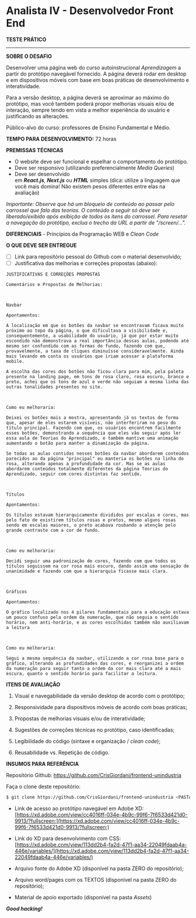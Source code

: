 # Analista IV - Desenvolvedor Front End

**TESTE PRÁTICO**

 ****

**SOBRE O DESAFIO**

Desenvolver uma página web do curso autoinstrucional *Aprendizagem* a partir do protótipo navegável fornecido. A página deverá rodar em desktop e em dispositivos móveis com base em boas práticas de desenvolvimento e interatividade.

Para a versão desktop, a página deverá se aproximar ao máximo do protótipo, mas você também poderá propor melhorias visuais e/ou de interação, sempre tendo em vista a melhor experiência do usuário e justificando as alterações.

Público-alvo do curso: professores de Ensino Fundamental e Médio.

**TEMPO PARA DESENVOLVIMENTO:** 72 horas

**PREMISSAS TÉCNICAS**

- O website deve ser funcional e espelhar o comportamento do protótipo.
- Deve ser responsivo (utilizando preferencialmente *Media Queries*)
- Deve ser desenvolvido em ***React.js**, **Next.js*** ou ***HTML*** simples (dica: utilize a linguagem que você mais domina! Não existem pesos diferentes entre elas na avaliação)

*Importante: Observe que há um bloqueio de conteúdo ao passar pelo carrossel que fala das teorias. O conteúdo a seguir só deve ser liberado/exibido após exibição de todos os itens do carrossel. Para resetar a navegação do protótipo, exclua o trecho da URL a partir de "/screen/...".*

**DIFERENCIAIS** - Princípios da Programação WEB e *Clean Code*

**O QUE DEVE SER ENTREGUE**

- [ ]  Link para repositório pessoal do Github com o material desenvolvido;
- [ ]  Justificativa das melhorias e correções propostas (abaixo):

```
JUSTIFICATIVAS E CORREÇÕES PROPOSTAS

Comentários e Propostas de Melhorias:  



Navbar 

Apontamentos: 

A localização em que os botões da navbar se encontravam ficava muito próximo ao topo da página, o que dificultava a visibilidade e, consequentemente, a usabilidade do usuário, já que por estar muito escondido não demonstrava a real importância dessas aulas, podendo até mesmo ser confundido com as formas de fundo, fazendo com que, provavelmente, a taxa de cliques diminuísse consideravelmente. Ainda mais levando em conta os usuários que iriam acessar a plataforma mobile. 

A escolha das cores dos botões não ficou clara para mim, pela paleta presente na landing page, em tons de rosa claro, rosa escuro, branco e preto, achei que os tons de azul e verde não seguiam a mesma linha das outras tonalidades presentes no site.  

 

Como eu melhoraria: 

Deixei os botões mais a mostra, apresentando já os textos de forma que, apesar de eles estarem visíveis, não interferiram no peso do título principal. Fazendo com que, os usuários encontrem facilmente esses botões, demonstrando a sequência que eles vão seguir após ler essa aula de Teorias do Aprendizado, e também mantive uma animação aumentando o botão para manter a dinamização da página. 

Se todas as aulas contidas nesses botões da navbar abordarem conteúdos parecidos ao da página "principal" eu manteria os botões na linha do rosa, alterando apenas a profundidade da cor. Mas se as aulas abordarem conteúdos totalmente diferentes da página Teorias do Aprendizado, seguir com cores distintas faz sentido. 

 

Títulos 

Apontamentos: 

Os títulos estavam hierarquicamente divididos por escalas e cores, mas pelo fato de existirem títulos rosas e pretos, mesmo alguns rosas sendo em escalas maiores, o preto acabava roubando a atenção pelo grande contraste com a cor de fundo. 

 

Como eu melhoraria: 

Decidi seguir uma padronização de cores, fazendo com que todos os títulos seguissem na cor rosa mais escuro, dando assim uma sensação de unanimidade e fazendo com que a hierarquia ficasse mais clara. 

 

Gráficos 

Apontamentos: 

O gráfico localizado nos 4 pilares fundamentais para a educação estava um pouco confuso pela ordem da numeração, que não seguia o sentido horário, nem anti-horário, e as cores escolhidas também não auxiliavam a leitura 

 

Como eu melhoraria: 

Segui a mesma sequência da navbar, utilizando a cor rosa base para o gráfico, alterando as profundidades das cores, e reorganizei a ordem da numeração para seguir tanto a ordem da cor mais clara até a mais escura, quanto o sentido horário para facilitar a leitura. 

```

**ITENS DE AVALIAÇÃO** 

1. Visual e navegabilidade da versão desktop de acordo com o protótipo;

2. Responsividade para dispositivos móveis de acordo com boas práticas;

3. Propostas de melhorias visuais e/ou de interatividade;

4. Sugestões de correções técnicas no protótipo, caso identificadas;

5. Legibilidade do código (sintaxe e organização / *clean code*);

6. Reusabilidade vs. Repetição de código.


**INSUMOS PARA REFERÊNCIA**

Repositório Github: https://github.com/CrisGiordani/frontend-unindustria

Faça o clone deste repositório:

```bash
$ git clone https://github.com/CrisGiordani/frontend-unindustria <PASTA>
```

- Link de acesso ao protótipo navegável em Adobe XD:
[https://xd.adobe.com/view/cc4016ff-034e-4b9c-99f6-7f6533d421d0-9913/?fullscreen;](https://xd.adobe.com/view/cc4016ff-034e-4b9c-99f6-7f6533d421d0-9913/?fullscreen;)

- Link do XD para desenvolvimento com CSS: 
[https://xd.adobe.com/view/113dd2b4-fa2d-47f1-aa34-22049fdaab4a-446e/variables/](https://xd.adobe.com/view/113dd2b4-fa2d-47f1-aa34-22049fdaab4a-446e/variables/)

- Arquivo fonte do Adobe XD (disponível na pasta ZERO do repositório);
- Arquivo word/pages com os TEXTOS (disponível na pasta ZERO do repositório);
- Material de apoio exportado (disponível na pasta *Assets*)

***Good hacking!***